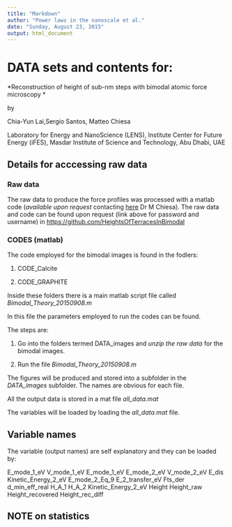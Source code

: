 ```yaml
---
title: "Markdown"
author: "Power laws in the nanoscale et al."
date: "Sunday, August 23, 2015"
output: html_document
---
```


<!--( Detailed usage of the R and Matlab scripts employed to produce
the data for the paper:

Reconstruction of height of sub-nm steps with bimodal atomic force microscopy 

Chia-Yun Lai, Sergio Santos, Matteo Chiesa

Laboratory for Energy and NanoScience (LENS), Institute Center for Future Energy (iFES), Masdar Institute of Science and Technology, Abu Dhabi, UAE
	
	Abstract	
Obtaining topographic images of surfaces presenting terraces with heights in the nm and sub-nm range has become routine since the advent of atomic force microscopy (AFM). There remain however several open questions regarding the validity of direct topographic measurements. Here we turn to recent advances in AFM to correct the  height of nanometric terraces by exploiting the four observables of bimodal AFM operated in the non-invasive attractive regime. We first derive expressions based on the van der Waals theory and  then image model terraces in air in standard bimodal AFM while simultaneously correcting and decoupling the sources of loss/gain of height. 
Keywords: terraces, height, afm, bimodal

)--> 


# DATA sets and contents for:

*Reconstruction of height of sub-nm steps with bimodal atomic force microscopy *

by 

Chia-Yun Lai,Sergio Santos, Matteo Chiesa


Laboratory for Energy and NanoScience (LENS), Institute Center for Future Energy (iFES), Masdar Institute of Science and Technology, Abu Dhabi, UAE


## Details for acccessing raw data 

### Raw data

The raw data to produce the force profiles was processed with a matlab code (*available upon request* contacting [here](http://www.lens-online.net/)  Dr M Chiesa).  The raw data and code can be found upon request (link above for password and username) in https://github.com/HeightsOfTerracesInBimodal


### CODES (matlab)

The code employed for the bimodal images is found in the fodlers:

1. CODE_Calcite

2. CODE_GRAPHITE

Inside these folders there is a main matlab script file called *Bimodal_Theory_20150908.m*

In this file the parameters employed to run the codes can be found. 

The steps are:

1) Go into the folders termed DATA_images and *unzip the raw data* for the bimodal images. 

2) Run the file *Bimodal_Theory_20150908.m*

The figures will be produced and stored into a subfolder in the *DATA_images* subfolder. The names are obvious for each file. 

All the output data is stored in a mat file *all_data.mat*


The variables will be loaded by loading the *all_data.mat* file.

## Variable names

The variable (output names) are self explanatory and they can be loaded by:

E_mode_1_eV
V_mode_1_eV
E_mode_1_eV
E_mode_2_eV
V_mode_2_eV
E_dis
Kinetic_Energy_2_eV
E_mode_2_Eq_9
E_2_transfer_eV
Fts_der
d_min_eff_real
H_A_1
H_A_2
Kinetic_Energy_2_eV
Height
Height_raw
Height_recovered
Height_rec_diff
    



## NOTE on statistics 


